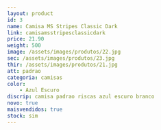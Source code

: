 ```yaml
---
layout: product
id: 3
name: Camisa MS Stripes Classic Dark
link: camisamsstripesclassicdark
price: 21.90
weight: 500
image: /assets/images/produtos/22.jpg
sec: /assets/images/produtos/23.jpg
thir: /assets/images/produtos/21.jpg
att: padrao
categoria: camisas
color:
    - Azul Escuro
discrip: camisa padrao riscas azul escuro branco
novo: true
maisvendidos: true
stock: sim
---
```

